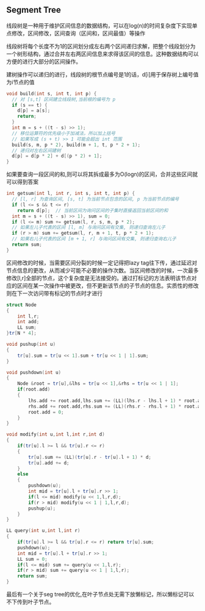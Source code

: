 ## Segment Tree

线段树是一种用于维护区间信息的数据结构，可以在log(n)的时间复杂度下实现单点修改，区间修改，区间查询（区间和，区间最值）等操作

线段树将每个长度不为1的区间划分成左右两个区间递归求解，把整个线段划分为一个树形结构，通过合并左右两区间信息来求得该区间的信息。这种数据结构可以方便的进行大部分的区间操作。


建树操作可以递归的进行，线段树的根节点编号是1的话，d[i]用于保存树上编号值为i节点的值

```cpp
void build(int s, int t, int p) {
  // 对 [s,t] 区间建立线段树,当前根的编号为 p
  if (s == t) {
    d[p] = a[s];
    return;
  }
  int m = s + ((t - s) >> 1);
  // 移位运算符的优先级小于加减法，所以加上括号
  // 如果写成 (s + t) >> 1 可能会超出 int 范围
  build(s, m, p * 2), build(m + 1, t, p * 2 + 1);
  // 递归对左右区间建树
  d[p] = d[p * 2] + d[(p * 2) + 1];
}
```

如果要查询一段区间的和,则可以将其拆成最多为O(logn)的区间，合并这些区间就可以得到答案
```cpp
int getsum(int l, int r, int s, int t, int p) {
  // [l, r] 为查询区间, [s, t] 为当前节点包含的区间, p 为当前节点的编号
  if (l <= s && t <= r)
    return d[p];  // 当前区间为询问区间的子集时直接返回当前区间的和
  int m = s + ((t - s) >> 1), sum = 0;
  if (l <= m) sum += getsum(l, r, s, m, p * 2);
  // 如果左儿子代表的区间 [l, m] 与询问区间有交集, 则递归查询左儿子
  if (r > m) sum += getsum(l, r, m + 1, t, p * 2 + 1);
  // 如果右儿子代表的区间 [m + 1, r] 与询问区间有交集, 则递归查询右儿子
  return sum;
}
```

区间修改的时候，当需要区间分裂的时候一定记得把lazy tag往下传，通过延迟对节点信息的更改，从而减少可能不必要的操作次数。当区间修改的时候，一次最多修改[l,r]全部的节点，这个复杂度是无法接受的。通过打标记的方法表明该节点对应的区间在某一次操作中被更改，但不更新该节点的子节点的信息。实质性的修改则在下一次访问带有标记的节点时才进行

```cpp
struct Node
{
    int l,r;
    int add;
    LL sum;
}tr[N * 4];

void pushup(int u) 
{
    tr[u].sum = tr[u << 1].sum + tr[u << 1 | 1].sum;
}

void pushdown(int u)
{
    Node &root = tr[u],&lhs = tr[u << 1],&rhs = tr[u << 1 | 1];
    if(root.add)
    {
        lhs.add += root.add,lhs.sum += (LL)(lhs.r - lhs.l + 1) * root.add;
        rhs.add += root.add,rhs.sum += (LL)(rhs.r - rhs.l + 1) * root.add;
        root.add = 0;
    }
}

void modify(int u,int l,int r,int d)
{
    if(tr[u].l >= l && tr[u].r <= r)
    {
        tr[u].sum += (LL)(tr[u].r - tr[u].l + 1) * d;
        tr[u].add += d;
    }
    else
    {
        pushdown(u);
        int mid = tr[u].l + tr[u].r >> 1;
        if(l <= mid) modify(u << 1,l,r,d);
        if(r > mid) modify(u << 1 | 1,l,r,d);
        pushup(u);
    }
}

LL query(int u,int l,int r)
{
    if(tr[u].l >= l && tr[u].r <= r) return tr[u].sum;
    pushdown(u);
    int mid = tr[u].l + tr[u].r >> 1;
    LL sum = 0;
    if(l <= mid) sum += query(u << 1,l,r);
    if(r > mid) sum += query(u << 1 | 1,l,r);
    return sum;
}
```


最后有一个关于seg tree的优化,在叶子节点处无需下放懒标记，所以懒标记可以不下传到叶子节点。

